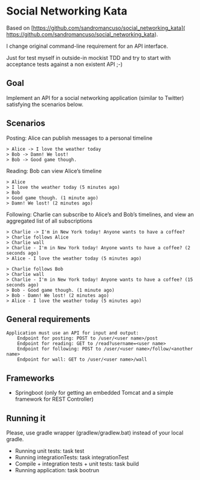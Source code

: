 # Social Networking Kata
Based on [https://github.com/sandromancuso/social_networking_kata]( https://github.com/sandromancuso/social_networking_kata).

I change original command-line requirement for an API interface. 

Just for test myself in outside-in mockist TDD and try to start with acceptance tests against a non existent API ;-)

## Goal 
Implement an API for a social networking application (similar to Twitter) satisfying the scenarios below.

## Scenarios

Posting: Alice can publish messages to a personal timeline

    > Alice -> I love the weather today
    > Bob -> Damn! We lost!
    > Bob -> Good game though.

Reading: Bob can view Alice’s timeline

    > Alice
    > I love the weather today (5 minutes ago)
    > Bob
    > Good game though. (1 minute ago)
    > Damn! We lost! (2 minutes ago)

Following: Charlie can subscribe to Alice’s and Bob’s timelines, and view an aggregated list of all subscriptions

    > Charlie -> I'm in New York today! Anyone wants to have a coffee?
    > Charlie follows Alice
    > Charlie wall
    > Charlie - I'm in New York today! Anyone wants to have a coffee? (2 seconds ago)
    > Alice - I love the weather today (5 minutes ago)

    > Charlie follows Bob
    > Charlie wall
    > Charlie - I'm in New York today! Anyone wants to have a coffee? (15 seconds ago)
    > Bob - Good game though. (1 minute ago)
    > Bob - Damn! We lost! (2 minutes ago)
    > Alice - I love the weather today (5 minutes ago)

## General requirements

    Application must use an API for input and output:
        Endpoint for posting: POST to /user/<user name>/post
        Endpoint for reading: GET to /read?username=<user name>
        Endpoint for following: POST to /user/<user name>/follow/<another name>
        Endpoint for wall: GET to /user/<user name>/wall
        
## Frameworks
   - Springboot (only for getting an embedded Tomcat and a simple framework for REST Controller)

## Running it
Please, use gradle wrapper (gradlew/gradlew.bat) instead of your local gradle.

  - Running unit tests: task test
  - Running integrationTests: task integrationTest
  - Compile + integration tests + unit tests: task build
  - Running application: task bootrun





